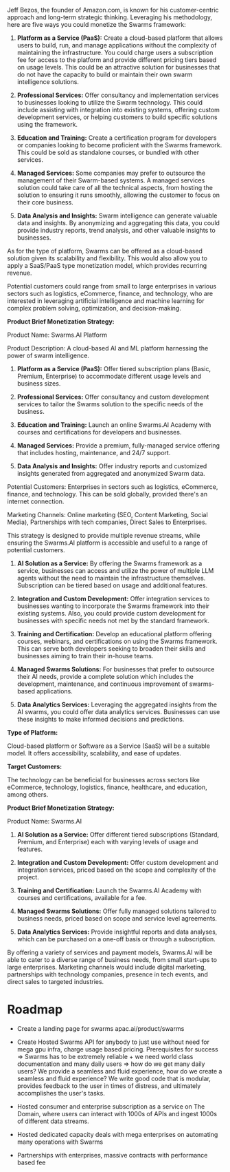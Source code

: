 Jeff Bezos, the founder of Amazon.com, is known for his customer-centric approach and long-term strategic thinking. Leveraging his methodology, here are five ways you could monetize the Swarms framework:

1. **Platform as a Service (PaaS):** Create a cloud-based platform that allows users to build, run, and manage applications without the complexity of maintaining the infrastructure. You could charge users a subscription fee for access to the platform and provide different pricing tiers based on usage levels. This could be an attractive solution for businesses that do not have the capacity to build or maintain their own swarm intelligence solutions.

2. **Professional Services:** Offer consultancy and implementation services to businesses looking to utilize the Swarm technology. This could include assisting with integration into existing systems, offering custom development services, or helping customers to build specific solutions using the framework.

3. **Education and Training:** Create a certification program for developers or companies looking to become proficient with the Swarms framework. This could be sold as standalone courses, or bundled with other services. 

4. **Managed Services:** Some companies may prefer to outsource the management of their Swarm-based systems. A managed services solution could take care of all the technical aspects, from hosting the solution to ensuring it runs smoothly, allowing the customer to focus on their core business.

5. **Data Analysis and Insights:** Swarm intelligence can generate valuable data and insights. By anonymizing and aggregating this data, you could provide industry reports, trend analysis, and other valuable insights to businesses.

As for the type of platform, Swarms can be offered as a cloud-based solution given its scalability and flexibility. This would also allow you to apply a SaaS/PaaS type monetization model, which provides recurring revenue.

Potential customers could range from small to large enterprises in various sectors such as logistics, eCommerce, finance, and technology, who are interested in leveraging artificial intelligence and machine learning for complex problem solving, optimization, and decision-making.

**Product Brief Monetization Strategy:**

Product Name: Swarms.AI Platform

Product Description: A cloud-based AI and ML platform harnessing the power of swarm intelligence. 

1. **Platform as a Service (PaaS):** Offer tiered subscription plans (Basic, Premium, Enterprise) to accommodate different usage levels and business sizes. 

2. **Professional Services:** Offer consultancy and custom development services to tailor the Swarms solution to the specific needs of the business.

3. **Education and Training:** Launch an online Swarms.AI Academy with courses and certifications for developers and businesses. 

4. **Managed Services:** Provide a premium, fully-managed service offering that includes hosting, maintenance, and 24/7 support.

5. **Data Analysis and Insights:** Offer industry reports and customized insights generated from aggregated and anonymized Swarm data.

Potential Customers: Enterprises in sectors such as logistics, eCommerce, finance, and technology. This can be sold globally, provided there's an internet connection.

Marketing Channels: Online marketing (SEO, Content Marketing, Social Media), Partnerships with tech companies, Direct Sales to Enterprises.

This strategy is designed to provide multiple revenue streams, while ensuring the Swarms.AI platform is accessible and useful to a range of potential customers.

1. **AI Solution as a Service:** By offering the Swarms framework as a service, businesses can access and utilize the power of multiple LLM agents without the need to maintain the infrastructure themselves. Subscription can be tiered based on usage and additional features.

2. **Integration and Custom Development:** Offer integration services to businesses wanting to incorporate the Swarms framework into their existing systems. Also, you could provide custom development for businesses with specific needs not met by the standard framework.

3. **Training and Certification:** Develop an educational platform offering courses, webinars, and certifications on using the Swarms framework. This can serve both developers seeking to broaden their skills and businesses aiming to train their in-house teams.

4. **Managed Swarms Solutions:** For businesses that prefer to outsource their AI needs, provide a complete solution which includes the development, maintenance, and continuous improvement of swarms-based applications.

5. **Data Analytics Services:** Leveraging the aggregated insights from the AI swarms, you could offer data analytics services. Businesses can use these insights to make informed decisions and predictions.

**Type of Platform:**

Cloud-based platform or Software as a Service (SaaS) will be a suitable model. It offers accessibility, scalability, and ease of updates. 

**Target Customers:**

The technology can be beneficial for businesses across sectors like eCommerce, technology, logistics, finance, healthcare, and education, among others.

**Product Brief Monetization Strategy:**

Product Name: Swarms.AI

1. **AI Solution as a Service:** Offer different tiered subscriptions (Standard, Premium, and Enterprise) each with varying levels of usage and features.

2. **Integration and Custom Development:** Offer custom development and integration services, priced based on the scope and complexity of the project.

3. **Training and Certification:** Launch the Swarms.AI Academy with courses and certifications, available for a fee. 

4. **Managed Swarms Solutions:** Offer fully managed solutions tailored to business needs, priced based on scope and service level agreements.

5. **Data Analytics Services:** Provide insightful reports and data analyses, which can be purchased on a one-off basis or through a subscription.

By offering a variety of services and payment models, Swarms.AI will be able to cater to a diverse range of business needs, from small start-ups to large enterprises. Marketing channels would include digital marketing, partnerships with technology companies, presence in tech events, and direct sales to targeted industries.



# Roadmap

* Create a landing page for swarms apac.ai/product/swarms

* Create Hosted Swarms API for anybody to just use without need for mega gpu infra, charge usage based pricing. Prerequisites for success => Swarms has to be extremely reliable + we need world class documentation and many daily users => how do we get many daily users? We provide a seamless and fluid experience, how do we create a seamless and fluid experience? We write good code that is modular, provides feedback to the user in times of distress, and ultimately accomplishes the user's tasks.

* Hosted consumer and enterprise subscription as a service on The Domain, where users can interact with 1000s of APIs and ingest 1000s of different data streams.

* Hosted dedicated capacity deals with mega enterprises on automating many operations with Swarms

* Partnerships with enterprises, massive contracts with performance based fee




